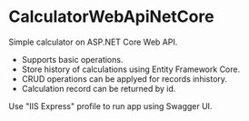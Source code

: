 # CalculatorWebApiNetCore
Simple calculator on ASP.NET Core Web API. 

* Supports basic operations.
* Store history of calculations using Entity Framework Core.
* CRUD operations can be applyed for records inhistory.
* Calculation record can be returned by id.

Use "IIS Express" profile to run app using Swagger UI.
